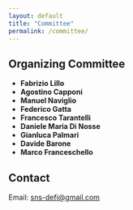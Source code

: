 ```yaml
---
layout: default
title: "Committee"
permalink: /committee/
---
```


<h2 class="section-title">Organizing Committee</h2>
<ul>
  <li><strong>Fabrizio Lillo</strong> </li>
  <li><strong>Agostino Capponi</strong> </li>
  <li><strong>Manuel Naviglio</strong> </li>
  <li><strong>Federico Gatta</strong> </li>
  <li><strong>Francesco Tarantelli</strong> </li>
  <li><strong>Daniele Maria Di Nosse</strong> </li>
  <li><strong>Gianluca Palmari</strong> </li>
  <li><strong>Davide Barone</strong> </li>
  <li><strong>Marco Franceschello</strong> </li>
</ul>

<!-- <h2 class="section-title">Scientific Committee</h2>
<ul>
  <li>TBD</li>
  <li>TBD</li>
  <li>TBD</li>
</ul> -->

<h2 class="section-title">Contact</h2>
<p>Email: <a href="mailto:sns-defi@gmail.com">sns-defi@gmail.com</a></p>
